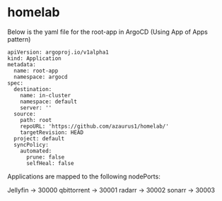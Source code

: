 # homelab

Below is the yaml file for the root-app in ArgoCD (Using App of Apps pattern)


```
apiVersion: argoproj.io/v1alpha1
kind: Application
metadata:
  name: root-app
  namespace: argocd
spec:
  destination:
    name: in-cluster
    namespace: default
    server: ''
  source:
    path: root
    repoURL: 'https://github.com/azaurus1/homelab/'
    targetRevision: HEAD
  project: default
  syncPolicy:
    automated:
      prune: false
      selfHeal: false

```

Applications are mapped to the following nodePorts:

Jellyfin -> 30000
qbittorrent -> 30001
radarr -> 30002
sonarr -> 30003

